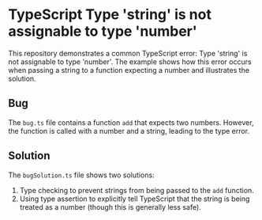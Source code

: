 # TypeScript Type 'string' is not assignable to type 'number'

This repository demonstrates a common TypeScript error:  Type 'string' is not assignable to type 'number'.  The example shows how this error occurs when passing a string to a function expecting a number and illustrates the solution.

## Bug
The `bug.ts` file contains a function `add` that expects two numbers.  However, the function is called with a number and a string, leading to the type error.

## Solution
The `bugSolution.ts` file shows two solutions:
1. Type checking to prevent strings from being passed to the `add` function.
2. Using type assertion to explicitly tell TypeScript that the string is being treated as a number (though this is generally less safe).